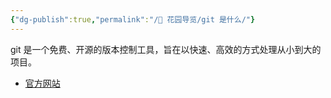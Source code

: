 ```yaml
---
{"dg-publish":true,"permalink":"/🌱 花园导览/git 是什么/"}
---
```



git 是一个免费、开源的版本控制工具，旨在以快速、高效的方式处理从小到大的项目。

- [官方网站](https://git-scm.com/)